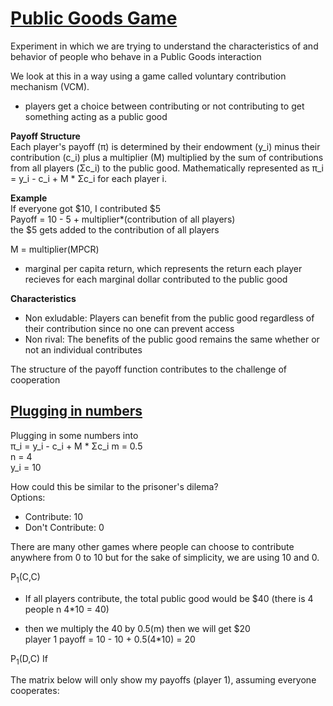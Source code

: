 # [Public Goods Game](https://www.youtube.com/watch?v=zuNrl-QCCTU)
Experiment in which we are trying to understand the characteristics of and behavior of people who behave in a Public Goods interaction

We look at this in a way using a game called voluntary contribution mechanism (VCM). 
- players get a choice between contributing or not contributing to get something acting as a public good

**Payoff Structure**  
Each player's payoff (π) is determined by their endowment (y_i) minus their contribution (c_i) plus a multiplier (M) multiplied by the sum of contributions from all players (Σc_i) to the public good.
Mathematically represented as π_i = y_i - c_i + M * Σc_i for each player i.


**Example**  
If everyone got $10, I contributed $5  
Payoff = 10 - 5 + multiplier*(contribution of all players)   
the $5 gets added to the contribution of all players

M = multiplier(MPCR)   
- marginal per capita return, which represents the return each player recieves for each marginal dollar contributed to the public good

**Characteristics**
- Non exludable: Players can benefit from the public good regardless of their contribution since no one can prevent access
- Non rival: The benefits of the public good remains the same whether or not an individual contributes

The structure of the payoff function contributes to the challenge of cooperation

## [Plugging in numbers](https://www.youtube.com/watch?v=E5AOchKNv5U)
Plugging in some numbers into  
π_i = y_i - c_i + M * Σc_i
m = 0.5  
n = 4  
y_i = 10  

How could this be similar to the prisoner's dilema?  
Options:
- Contribute: 10
- Don't Contribute: 0

There are many other games where people can choose to contribute anywhere from 0 to 10 but for the sake of simplicity, we are using 10 and 0. 

P<sub>1</sub>(C,C)
- If all players contribute, the total public good would be $40 (there is 4 people n 4*10 = 40)

- then we multiply the 40 by 0.5(m) then we will get $20  
player 1 payoff = 10 - 10 + 0.5(4*10) = 20

P<sub>1</sub>(D,C)
If 

The matrix below will only show my payoffs (player 1), assuming everyone cooperates:
